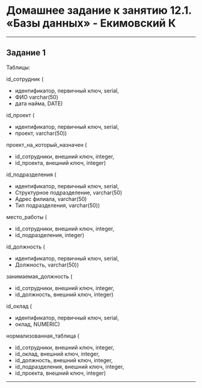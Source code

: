# Домашнее задание к занятию 12.1. «Базы данных» - Екимовский К

---

## Задание 1

Таблицы:

id_сотрудник (

* идентификатор, первичный ключ, serial,
* ФИО varchar(50)
* дата найма, DATE)

id_проект (

* идентификатор, первичный ключ, serial,
* проект, varchar(50))

проект_на_который_назначен (

* id_сотрудники, внешний ключ, integer,
* id_проекта, внешний ключ, integer)

id_подразделения (

* идентификатор, первичный ключ, serial,
* Структурное подразделение, varchar(50)
* Адрес филиала, varchar(50)
* Тип подразделения, varchar(50))

место_работы (

* id_сотрудники, внешний ключ, integer,
* id_подразделения, integer)

id_должность (

* идентификатор, первичный ключ, serial,
* Должность, varchar(50))

занимаемая_должность (

* id_сотрудники, внешний ключ, integer,
* id_должность, внешний ключ, integer)

id_оклад (

* идентификатор, первичный ключ, serial,
* оклад, NUMERIC)

нормализованная_таблица (

* id_сотрудники, внешний ключ, integer,
* id_оклад, внешний ключ, integer,
* id_должность, внешний ключ, integer,
* id_подразделения, внешний ключ, integer,
* id_проекта, внешний ключ, integer)

---
